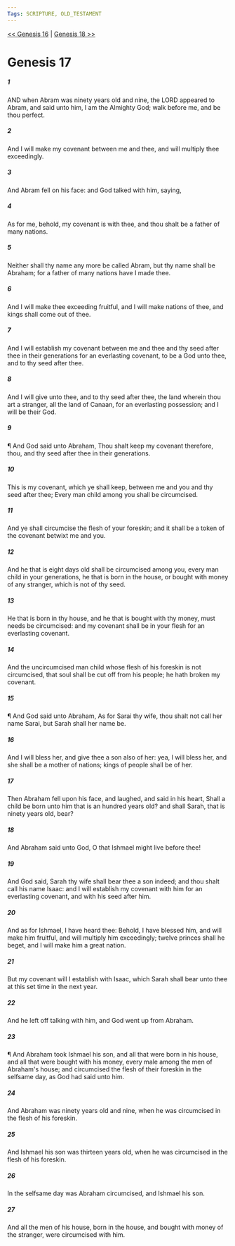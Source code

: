```yaml
---
Tags: SCRIPTURE, OLD_TESTAMENT
---
```


[<< Genesis 16](OLD_TESTAMENT/01_Genesis/Genesis_16.md) | [Genesis 18 >>](OLD_TESTAMENT/01_Genesis/Genesis_18.md)

# Genesis 17

##### 1

AND when Abram was ninety years old and nine, the LORD appeared to Abram, and said unto him, I am the Almighty God; walk before me, and be thou perfect.

##### 2

And I will make my covenant between me and thee, and will multiply thee exceedingly.

##### 3

And Abram fell on his face: and God talked with him, saying,

##### 4

As for me, behold, my covenant is with thee, and thou shalt be a father of many nations.

##### 5

Neither shall thy name any more be called Abram, but thy name shall be Abraham; for a father of many nations have I made thee.

##### 6

And I will make thee exceeding fruitful, and I will make nations of thee, and kings shall come out of thee.

##### 7

And I will establish my covenant between me and thee and thy seed after thee in their generations for an everlasting covenant, to be a God unto thee, and to thy seed after thee.

##### 8

And I will give unto thee, and to thy seed after thee, the land wherein thou art a stranger, all the land of Canaan, for an everlasting possession; and I will be their God.

##### 9

¶ And God said unto Abraham, Thou shalt keep my covenant therefore, thou, and thy seed after thee in their generations.

##### 10

This is my covenant, which ye shall keep, between me and you and thy seed after thee; Every man child among you shall be circumcised.

##### 11

And ye shall circumcise the flesh of your foreskin; and it shall be a token of the covenant betwixt me and you.

##### 12

And he that is eight days old shall be circumcised among you, every man child in your generations, he that is born in the house, or bought with money of any stranger, which is not of thy seed.

##### 13

He that is born in thy house, and he that is bought with thy money, must needs be circumcised: and my covenant shall be in your flesh for an everlasting covenant.

##### 14

And the uncircumcised man child whose flesh of his foreskin is not circumcised, that soul shall be cut off from his people; he hath broken my covenant.

##### 15

¶ And God said unto Abraham, As for Sarai thy wife, thou shalt not call her name Sarai, but Sarah shall her name be.

##### 16

And I will bless her, and give thee a son also of her: yea, I will bless her, and she shall be a mother of nations; kings of people shall be of her.

##### 17

Then Abraham fell upon his face, and laughed, and said in his heart, Shall a child be born unto him that is an hundred years old? and shall Sarah, that is ninety years old, bear?

##### 18

And Abraham said unto God, O that Ishmael might live before thee!

##### 19

And God said, Sarah thy wife shall bear thee a son indeed; and thou shalt call his name Isaac: and I will establish my covenant with him for an everlasting covenant, and with his seed after him.

##### 20

And as for Ishmael, I have heard thee: Behold, I have blessed him, and will make him fruitful, and will multiply him exceedingly; twelve princes shall he beget, and I will make him a great nation.

##### 21

But my covenant will I establish with Isaac, which Sarah shall bear unto thee at this set time in the next year.

##### 22

And he left off talking with him, and God went up from Abraham.

##### 23

¶ And Abraham took Ishmael his son, and all that were born in his house, and all that were bought with his money, every male among the men of Abraham's house; and circumcised the flesh of their foreskin in the selfsame day, as God had said unto him.

##### 24

And Abraham was ninety years old and nine, when he was circumcised in the flesh of his foreskin.

##### 25

And Ishmael his son was thirteen years old, when he was circumcised in the flesh of his foreskin.

##### 26

In the selfsame day was Abraham circumcised, and Ishmael his son.

##### 27

And all the men of his house, born in the house, and bought with money of the stranger, were circumcised with him.
